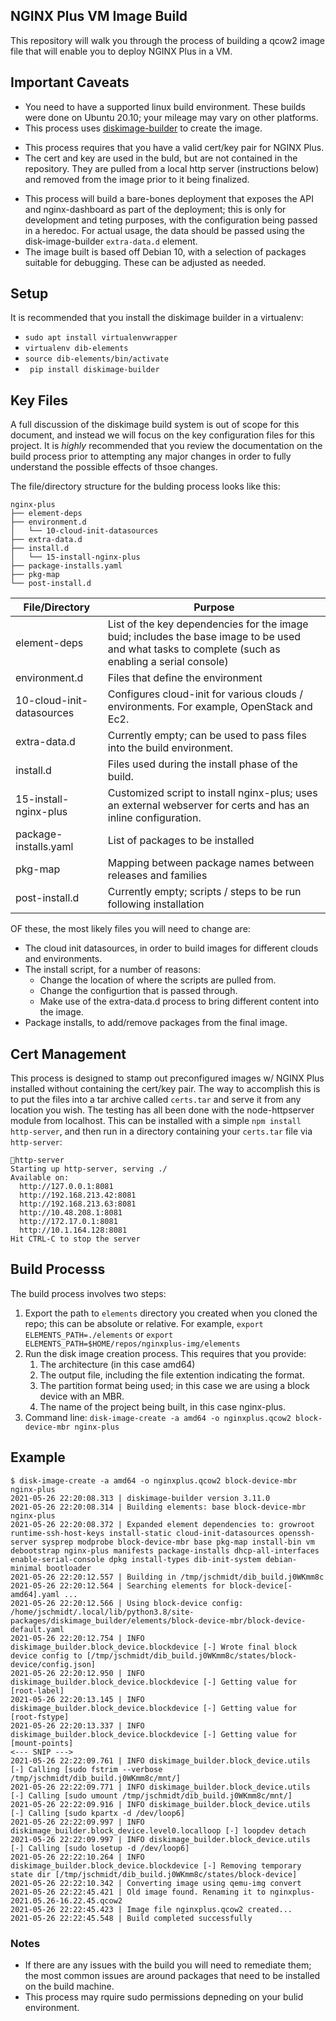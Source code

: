 ## NGINX Plus VM Image Build
This repository will walk you through the process of building a qcow2 image file that will enable you to deploy NGINX Plus in a VM. 

## Important Caveats
- You need to have a supported linux build environment. These builds were done on Ubuntu 20.10; your mileage may vary on other platforms.
- This process uses [diskimage-builder](https://docs.openstack.org/diskimage-builder/latest/index.html) to create the image.
* This process requires that you have a valid cert/key pair for NGINX Plus.
* The cert and key are used in the buld, but are not contained in the repository. They are pulled from a local http server (instructions below) and removed from the image prior to it being finalized. 
- This process will build a bare-bones deployment that exposes the API and nginx-dashboard as part of the deployment; this is only for development and teting purposes, with the configuration being passed in a heredoc. For actual usage, the data should be passed using the disk-image-builder `extra-data.d` element.
- The image built is based off Debian 10, with a selection of packages suitable for debugging. These can be adjusted as needed.

## Setup
It is recommended that you install the diskimage builder in a virtualenv:
- `sudo apt install virtualenvwrapper`
- `virtualenv dib-elements`
- `source dib-elements/bin/activate`
- ` pip install diskimage-builder`


## Key Files
A full discussion of the diskimage build system is out of scope for this document, and instead we will focus on the key configuration files for this project. It is *highly* recommended that you review the documentation on the build process prior to attempting any major changes in order to fully understand the possible effects of thsoe changes.

The file/directory structure for the bulding process looks like this:

```
nginx-plus
├── element-deps
├── environment.d
│   └── 10-cloud-init-datasources
├── extra-data.d
├── install.d
│   └── 15-install-nginx-plus
├── package-installs.yaml
├── pkg-map
└── post-install.d
```

| File/Directory | Purpose |
|----------------|---------|
| element-deps   | List of the key dependencies for the image buid; includes the base image to be used and what tasks to complete (such as enabling a serial console)    |
| environment.d | Files that define the environment |
| 10-cloud-init-datasources                | Configures cloud-init for various clouds / environments. For example, OpenStack and Ec2.         |
| extra-data.d                | Currently empty; can be used to pass files into the build environment.         |
| install.d                | Files used during the install phase of the build. |
| 15-install-nginx-plus | Customized script to install nginx-plus; uses an external webserver for certs and has an inline configuration. |
| package-installs.yaml | List of packages to be installed |
| pkg-map | Mapping between package names between releases and families |
| post-install.d | Currently empty; scripts / steps to be run following installation |

OF these, the most likely files you will need to change are:
- The cloud init datasources, in order to build images for different clouds and environments.
- The install script, for a number of reasons:
    - Change the location of where the scripts are pulled from.
    - Change the configurtion that is passed through.
    - Make use of the extra-data.d process to bring different content into the image.
- Package installs, to add/remove packages from the final image.


## Cert Management
This process is designed to stamp out preconfigured images w/ NGINX Plus installed without containing the cert/key pair. The way to accomplish this is to put the files into a tar archive called `certs.tar` and serve it from any location you wish. The testing has all been done with the node-httpserver module from localhost. This can be installed with a simple `npm install http-server`, and then run in a directory containing your `certs.tar` file via `http-server`:

```
http-server
Starting up http-server, serving ./
Available on:
  http://127.0.0.1:8081
  http://192.168.213.42:8081
  http://192.168.213.63:8081
  http://10.48.208.1:8081
  http://172.17.0.1:8081
  http://10.1.164.128:8081
Hit CTRL-C to stop the server
```

## Build Processs
The build process involves two steps:
1. Export the path to `elements` directory you created when you cloned the repo; this can be absolute or relative. For example, `export ELEMENTS_PATH=./elements` or `export ELEMENTS_PATH=$HOME/repos/nginxplus-img/elements`
2. Run the disk image creation process. This requires that you provide:
    1. The architecture (in this case amd64)
    2. The output file, including the file extention indicating the format.
    2. The partition format being used; in this case we are using a block device with an MBR.
    3. The name of the project being built, in this case nginx-plus.
4. Command line: `disk-image-create -a amd64 -o nginxplus.qcow2 block-device-mbr nginx-plus`

 ## Example 

 ```
$ disk-image-create -a amd64 -o nginxplus.qcow2 block-device-mbr nginx-plus
2021-05-26 22:20:08.313 | diskimage-builder version 3.11.0
2021-05-26 22:20:08.314 | Building elements: base block-device-mbr nginx-plus
2021-05-26 22:20:08.372 | Expanded element dependencies to: growroot runtime-ssh-host-keys install-static cloud-init-datasources openssh-server sysprep modprobe block-device-mbr base pkg-map install-bin vm debootstrap nginx-plus manifests package-installs dhcp-all-interfaces enable-serial-console dpkg install-types dib-init-system debian-minimal bootloader
2021-05-26 22:20:12.557 | Building in /tmp/jschmidt/dib_build.j0WKmm8c
2021-05-26 22:20:12.564 | Searching elements for block-device[-amd64].yaml ...
2021-05-26 22:20:12.566 | Using block-device config: /home/jschmidt/.local/lib/python3.8/site-packages/diskimage_builder/elements/block-device-mbr/block-device-default.yaml
2021-05-26 22:20:12.754 | INFO diskimage_builder.block_device.blockdevice [-] Wrote final block device config to [/tmp/jschmidt/dib_build.j0WKmm8c/states/block-device/config.json]
2021-05-26 22:20:12.950 | INFO diskimage_builder.block_device.blockdevice [-] Getting value for [root-label]
2021-05-26 22:20:13.145 | INFO diskimage_builder.block_device.blockdevice [-] Getting value for [root-fstype]
2021-05-26 22:20:13.337 | INFO diskimage_builder.block_device.blockdevice [-] Getting value for [mount-points]
<--- SNIP --->
2021-05-26 22:22:09.761 | INFO diskimage_builder.block_device.utils [-] Calling [sudo fstrim --verbose /tmp/jschmidt/dib_build.j0WKmm8c/mnt/]
2021-05-26 22:22:09.771 | INFO diskimage_builder.block_device.utils [-] Calling [sudo umount /tmp/jschmidt/dib_build.j0WKmm8c/mnt/]
2021-05-26 22:22:09.916 | INFO diskimage_builder.block_device.utils [-] Calling [sudo kpartx -d /dev/loop6]
2021-05-26 22:22:09.997 | INFO diskimage_builder.block_device.level0.localloop [-] loopdev detach
2021-05-26 22:22:09.997 | INFO diskimage_builder.block_device.utils [-] Calling [sudo losetup -d /dev/loop6]
2021-05-26 22:22:10.264 | INFO diskimage_builder.block_device.blockdevice [-] Removing temporary state dir [/tmp/jschmidt/dib_build.j0WKmm8c/states/block-device]
2021-05-26 22:22:10.342 | Converting image using qemu-img convert
2021-05-26 22:22:45.421 | Old image found. Renaming it to nginxplus-2021.05.26-16.22.45.qcow2
2021-05-26 22:22:45.423 | Image file nginxplus.qcow2 created...
2021-05-26 22:22:45.548 | Build completed successfully
```

### Notes
- If there are any issues with the build you will need to remediate them; the most common issues are around packages that need to be installed on the build machine.
- This process may rquire sudo permissions depneding on your bulid environment. 

